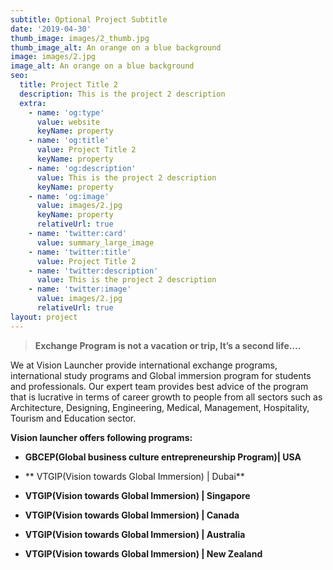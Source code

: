 ```yaml
---
subtitle: Optional Project Subtitle
date: '2019-04-30'
thumb_image: images/2_thumb.jpg
thumb_image_alt: An orange on a blue background
image: images/2.jpg
image_alt: An orange on a blue background
seo:
  title: Project Title 2
  description: This is the project 2 description
  extra:
    - name: 'og:type'
      value: website
      keyName: property
    - name: 'og:title'
      value: Project Title 2
      keyName: property
    - name: 'og:description'
      value: This is the project 2 description
      keyName: property
    - name: 'og:image'
      value: images/2.jpg
      keyName: property
      relativeUrl: true
    - name: 'twitter:card'
      value: summary_large_image
    - name: 'twitter:title'
      value: Project Title 2
    - name: 'twitter:description'
      value: This is the project 2 description
    - name: 'twitter:image'
      value: images/2.jpg
      relativeUrl: true
layout: project
---
```

> **Exchange Program is not a vacation or trip, It’s a second life….**

We at Vision Launcher provide international exchange programs, international study programs and Global immersion program for students and professionals. Our expert team provides best advice of the program that is lucrative in terms of career growth to people from all sectors such as Architecture, Designing, Engineering, Medical, Management, Hospitality, Tourism and Education sector.

**Vision launcher offers following programs:**

*   **GBCEP(Global business culture entrepreneurship Program)| USA**

*   ** VTGIP(Vision towards Global Immersion) | Dubai**

*   **VTGIP(Vision towards Global Immersion) | Singapore**

*   **VTGIP(Vision towards Global Immersion) | Canada**

*   **VTGIP(Vision towards Global Immersion) | Australia**

*   **VTGIP(Vision towards Global Immersion) | New Zealand**

